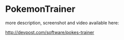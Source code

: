 # PokemonTrainer

more description, screenshot and video available here:

http://devpost.com/software/pokes-trainer

